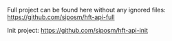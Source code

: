 Full project can be found here without any ignored files: https://github.com/siposm/hft-api-full

Init project: https://github.com/siposm/hft-api-init
